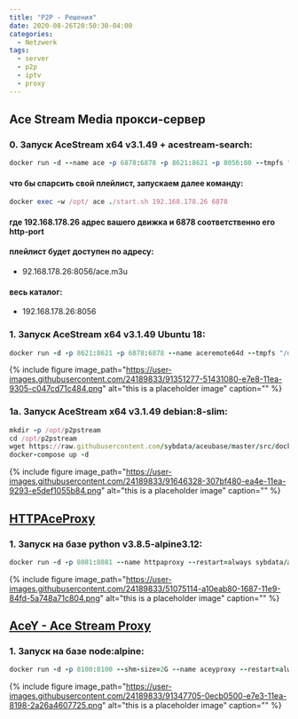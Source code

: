 ```yaml
---
title: "P2P - Решения"
date: 2020-08-26T20:50:30-04:00
categories:
  - Netzwerk
tags:
  - server
  - p2p
  - iptv
  - proxy
---
```


## Ace Stream Media прокси-сервер

### 0. Запуск AceStream x64 v3.1.49 + acestream-search:
```ruby
docker run -d --name ace -p 6878:6878 -p 8621:8621 -p 8056:80 --tmpfs "/dev/disk/by-id:noexec,rw,size=4k" --tmpfs "/tmp/fs/:noexec,rw,size=4096m" sybdata/ace86a37:ace-d8

```
#### что бы спарсить свой плейлист, запускаем далее команду:
```ruby
docker exec -w /opt/ ace ./start.sh 192.168.178.26 6878
```
#### где 192.168.178.26 адрес вашего движка и 6878 соответственно его http-port
#### плейлист будет доступен по адресу:
* 92.168.178.26:8056/ace.m3u
#### весь каталог:
* 192.168.178.26:8056

### 1. Запуск AceStream x64 v3.1.49 Ubuntu 18:
```ruby
docker run -d -p 8621:8621 -p 6878:6878 --name aceremote64d --tmpfs "/dev/disk/by-id:noexec,rw,size=4k" --tmpfs "/tmp/fs/:noexec,rw,size=4096m" --restart=always  sybdata/ace86a37:aced0nly bash -c "/opt/start.sh SZGHqCMt 62062 6878 8621 1800"
```
{% include figure image_path="https://user-images.githubusercontent.com/24189833/91351277-51431080-e7e8-11ea-9305-c047cd71c484.png" alt="this is a placeholder image" caption="" %}

### 1a. Запуск AceStream x64 v3.1.49 debian:8-slim:
```ruby
mkdir -p /opt/p2pstream
cd /opt/p2pstream
wget https://raw.githubusercontent.com/sybdata/aceubase/master/src/docker-compose.yml
docker-compose up -d
```
{% include figure image_path="https://user-images.githubusercontent.com/24189833/91646328-307bf480-ea4e-11ea-9293-e5def1055b84.png" alt="this is a placeholder image" caption="" %}

## [HTTPAceProxy](https://github.com/pepsik-kiev/HTTPAceProxy)
### 1. Запуск на базе python v3.8.5-alpine3.12:
```ruby
docker run -d -p 8081:8081 --name httpaproxy --restart=always sybdata/ace86a37:httpaproxy
```
{% include figure image_path="https://user-images.githubusercontent.com/24189833/51075114-a10eab80-1687-11e9-84fd-5a748a71c804.png" alt="this is a placeholder image" caption="" %}


## [AceY - Ace Stream Proxy](https://github.com/xelaok/acey)
### 1. Запуск на базе node:alpine:
```ruby
docker run -d -p 8100:8100 --shm-size=2G --name aceyproxy --restart=always sybdata/ace86a37:acey
```
{% include figure image_path="https://user-images.githubusercontent.com/24189833/91347705-0ecb0500-e7e3-11ea-8198-2a26a4607725.png" alt="this is a placeholder image" caption="" %}
